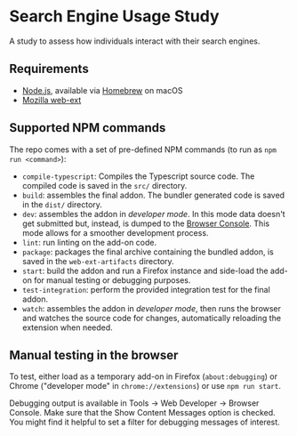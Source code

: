 # Search Engine Usage Study
A study to assess how individuals interact with their search engines.

## Requirements
* [Node.js](https://nodejs.org/en/), available via [Homebrew](https://brew.sh/) on macOS
* [Mozilla web-ext](https://extensionworkshop.com/documentation/develop/getting-started-with-web-ext/)

## Supported NPM commands
The repo comes with a set of pre-defined NPM commands (to run as `npm run <command>`):

* `compile-typescript`: Compiles the Typescript source code. The compiled code is saved in the `src/` directory.
* `build`: assembles the final addon. The bundler generated code is saved in the `dist/` directory.
* `dev`: assembles the addon in _developer mode_. In this mode data doesn't get submitted but, instead, is dumped to the [Browser Console](https://developer.mozilla.org/en-US/docs/Tools/Browser_Console). This mode allows for a smoother development process.
* `lint`: run linting on the add-on code.
* `package`: packages the final archive containing the bundled addon, is saved in the `web-ext-artifacts` directory.
* `start`: build the addon and run a Firefox instance and side-load the add-on for manual testing or debugging purposes.
* `test-integration`: perform the provided integration test for the final addon.
* `watch`: assembles the addon in _developer mode_, then runs the browser and watches the source code for changes, automatically reloading the extension when needed.

## Manual testing in the browser
To test, either load as a temporary add-on in Firefox (`about:debugging`) or Chrome ("developer mode" in `chrome://extensions`) or use `npm run start`.

Debugging output is available in Tools → Web Developer → Browser Console. Make sure that the Show Content Messages option is checked. You might find it helpful to set a filter for debugging messages of interest.
